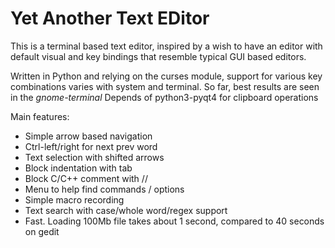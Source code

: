 # Yet Another Text EDitor

This is a terminal based text editor, inspired by a wish to have 
an editor with default visual and key bindings that resemble typical
GUI based editors.

Written in Python and relying on the curses module, support for various
key combinations varies with system and terminal.
So far, best results are seen in the _gnome-terminal_
Depends of python3-pyqt4 for clipboard operations

Main features:

* Simple arrow based navigation
* Ctrl-left/right for next prev word
* Text selection with shifted arrows
* Block indentation with tab
* Block C/C++ comment with //
* Menu to help find commands / options
* Simple macro recording
* Text search with case/whole word/regex support
* Fast.  Loading 100Mb file takes about 1 second, compared to 40 seconds on gedit